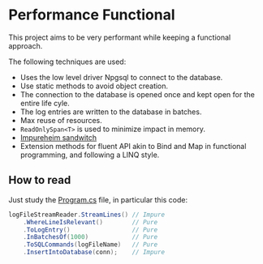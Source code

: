 # Performance Functional
This project aims to be very performant while keeping a functional approach.

The following techniques are used:
- Uses the low level driver Npgsql to connect to the database.
- Use static methods to avoid object creation.
- The connection to the database is opened once and kept open for the entire life cyle.
- The log entries are written to the database in batches.
- Max reuse of resources.
- `ReadOnlySpan<T>` is used to minimize impact in memory.
- [Impureheim sandwitch](https://blog.ploeh.dk/2020/03/02/impureim-sandwich/)
- Extension methods for fluent API akin to Bind and Map in functional programming, and following a LINQ style.

## How to read
Just study the [Program.cs](./Program.cs) file, in particular this code:

```csharp
logFileStreamReader.StreamLines() // Impure
    .WhereLineIsRelevant()        // Pure
    .ToLogEntry()                 // Pure
    .InBatchesOf(1000)            // Pure
    .ToSQLCommands(logFileName)   // Pure
    .InsertIntoDatabase(conn);    // Impure
```